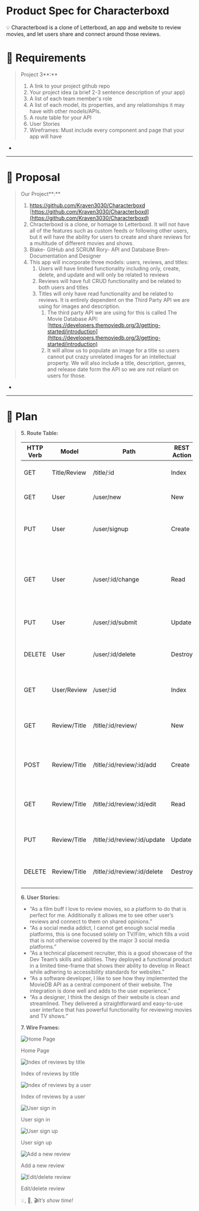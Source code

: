 # Product Spec for Characterboxd

<aside>
💡 Characterboxd is a clone of Letterboxd, an app and website to review movies, and let users share and connect around those reviews.

</aside>

# 👀 Requirements

> Project 3**:**
> 
> 1. A link to your project github repo
> 2. Your project idea (a brief 2-3 sentence description of your app)
> 3. A list of each team member's role
> 4. A list of each model, its properties, and any relationships it may have with other models/APIs.
> 5. A route table for your API
> 6. User Stories
> 7. Wireframes: Must include every component and page that your app will have
- 

---

# 💭 Proposal

> Our Project**:**
> 
> 1. https://github.com/Kraven3030/Characterboxd [https://github.com/Kraven3030/Characterboxd](https://github.com/Kraven3030/Characterboxd)
> 2. Chracterboxd is a clone, or homage to Letterboxd. It will not have all of the features such as custom feeds or following other users, but it will have the ability for users to create and share reviews for a multitude of different movies and shows. 
> 3. Blake- GitHub and SCRUM
> Rory- API and Database
> Bren- Documentation and Designer
> 4. This app will incorporate three models: users, reviews, and titles:
>     1. Users will have limited functionality including only, create, delete, and update and will only be related to reviews
>     2. Reviews will have full CRUD functionality and be related to both users and titles
>     3. Titles will only have read functionality and be related to reviews. It is entirely dependent on the Third Party API we are using for images and description. 
>         1. The third party API we are using for this is called The Movie Database API: [https://developers.themoviedb.org/3/getting-started/introduction](https://developers.themoviedb.org/3/getting-started/introduction)
>         2. It will allow us to populate an image for a title so users cannot put crazy unrelated images for an intellectual property. We will also include a title, description, genres, and release date form the API so we are not reliant on users for those.
- 

---

# 🛫 Plan

> **5. Route Table:**
> 
> 
> 
> | HTTP Verb | Model | Path | REST Action | Purpose |
> | --- | --- | --- | --- | --- |
> | GET | Title/Review | /title/:id | Index | See reviews on a title |
> | GET | User | /user/new | New | Return a form to sign up |
> | PUT | User | /user/signup | Create | Submit new user for to add a user to database |
> | GET | User | /user/:id/change | Read | Return a form to change username or password, or delete account |
> | PUT | User | /user/:id/submit | Update | Submit changes to user |
> | DELETE | User | /user/:id/delete | Destroy | Delete a user account from database |
> | GET | User/Review | /user/:id | Index | See reviews from a user |
> | GET | Review/Title | /title/:id/review/ | New | Return a form to submit  a review on a title |
> | POST | Review/Title | /title/:id/review/:id/add | Create | Submit a new review to the database |
> | GET | Review/Title | /title/:id/review/:id/edit | Read | Return a form to edit or delete a review |
> | PUT | Review/Title | /title/:id/review/:id/update | Update | Submit changes from form to review |
> | DELETE | Review/Title | /title/:id/review/:id/delete | Destroy | Delete a review from the database |
> 
> **6. User Stories:**
> 
> - “As a film buff I love to review movies, so a platform to do that is perfect for me. Additionally it allows me to see other user’s reviews and connect to them on shared opinions.”
> - “As a social media addict, I cannot get enough social media platforms, this is one focused solely on TV/Film, which fills a void that is not otherwise covered by the major 3 social media platforms.”
> - “As a technical placement recruiter, this is a good showcase of the Dev Team’s skills and abilities. They deployed a functional product in a limited time-frame that shows their ability to develop in React while adhering to accessibility standards for websites.”
> - “As a software developer, I like to see how they implemented the MovieDB API as a central component of their website. The integration is done well and adds to the user experience.”
> - “As a designer, I think the design of their website is clean and streamlined. They delivered a straightforward and easy-to-use user interface that has powerful functionality for reviewing movies and TV shows.”
> 
> **7. Wire Frames:**
> 
> ![Home Page](Product%20Spec%20for%20Characterboxd%203b8a62a7f9fa432fb676283cac517140/Screen_Shot_2022-12-19_at_12.03.44_PM.png)
> 
> Home Page
> 
> ![Index of reviews by title](Product%20Spec%20for%20Characterboxd%203b8a62a7f9fa432fb676283cac517140/Screen_Shot_2022-12-19_at_12.39.35_PM.png)
> 
> Index of reviews by title
> 
> ![Index of reviews by a user](Product%20Spec%20for%20Characterboxd%203b8a62a7f9fa432fb676283cac517140/Screen_Shot_2022-12-19_at_12.50.57_PM.png)
> 
> Index of reviews by a user
> 
> ![User sign in](Product%20Spec%20for%20Characterboxd%203b8a62a7f9fa432fb676283cac517140/Screen_Shot_2022-12-19_at_12.59.34_PM.png)
> 
> User sign in
> 
> ![User sign up](Product%20Spec%20for%20Characterboxd%203b8a62a7f9fa432fb676283cac517140/Screen_Shot_2022-12-19_at_1.02.28_PM.png)
> 
> User sign up
> 
> ![Add a new review](Product%20Spec%20for%20Characterboxd%203b8a62a7f9fa432fb676283cac517140/Screen_Shot_2022-12-19_at_1.17.52_PM.png)
> 
> Add a new review
> 
> ![Edit/delete review](Product%20Spec%20for%20Characterboxd%203b8a62a7f9fa432fb676283cac517140/Screen_Shot_2022-12-19_at_1.19.29_PM.png)
> 
> Edit/delete review
> 
> 💡, 🎥, 🎬*It’s show time!*
>
